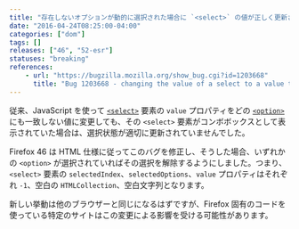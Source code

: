 ```yaml
---
title: "存在しないオプションが動的に選択された場合に `<select>` の値が正しく更新されるようになりました"
date: "2016-04-24T08:25:00-04:00"
categories: ["dom"]
tags: []
releases: ["46", "52-esr"]
statuses: "breaking"
references:
    - url: "https://bugzilla.mozilla.org/show_bug.cgi?id=1203668"
      title: "Bug 1203668 - changing the value of a select to a value that matches none of the options should put it in a \"no option selected\" state even when it's a combobox (size=1)"
---
```

従来、JavaScript を使って [`<select>`](https://developer.mozilla.org/docs/Web/HTML/Element/select) 要素の `value` プロパティをどの [`<option>`](https://developer.mozilla.org/docs/Web/HTML/Element/option) にも一致しない値に変更しても、その `<select>` 要素がコンボボックスとして表示されていた場合は、選択状態が適切に更新されていませんでした。

Firefox 46 は HTML 仕様に従ってこのバグを修正し、そうした場合、いずれかの `<option>` が選択されていればその選択を解除するようにしました。つまり、`<select>` 要素の `selectedIndex`、`selectedOptions`、`value` プロパティはそれぞれ `-1`、空白の `HTMLCollection`、空白文字列となります。

新しい挙動は他のブラウザーと同じになるはずですが、Firefox 固有のコードを使っている特定のサイトはこの変更による影響を受ける可能性があります。
